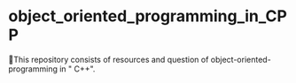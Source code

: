 # object_oriented_programming_in_CPP
🚀This repository consists of resources and question of object-oriented-programming in " C++".
